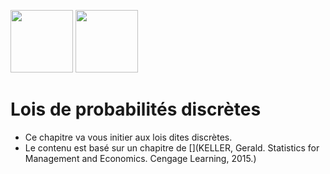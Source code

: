 
<img src="https://upload.wikimedia.org/wikipedia/commons/6/66/Logo_cnam.gif" width="100"> <img src="https://rstudio.com/wp-content/uploads/2014/07/RStudio-Logo-Blue-Gray.png" width="100">

# Lois de probabilités discrètes
* Ce chapitre va vous initier aux lois dites discrètes.
* Le contenu est basé sur un chapitre de [](KELLER, Gerald. Statistics for Management and Economics. Cengage Learning, 2015.)

